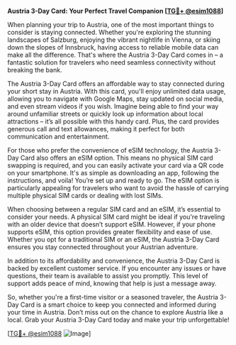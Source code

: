 **Austria 3-Day Card: Your Perfect Travel Companion [[TG💪+ @esim1088](https://t.me/s/esim1088)]**

When planning your trip to Austria, one of the most important things to consider is staying connected. Whether you're exploring the stunning landscapes of Salzburg, enjoying the vibrant nightlife in Vienna, or skiing down the slopes of Innsbruck, having access to reliable mobile data can make all the difference. That's where the Austria 3-Day Card comes in – a fantastic solution for travelers who need seamless connectivity without breaking the bank.

The Austria 3-Day Card offers an affordable way to stay connected during your short stay in Austria. With this card, you'll enjoy unlimited data usage, allowing you to navigate with Google Maps, stay updated on social media, and even stream videos if you wish. Imagine being able to find your way around unfamiliar streets or quickly look up information about local attractions – it’s all possible with this handy card. Plus, the card provides generous call and text allowances, making it perfect for both communication and entertainment.

For those who prefer the convenience of eSIM technology, the Austria 3-Day Card also offers an eSIM option. This means no physical SIM card swapping is required, and you can easily activate your card via a QR code on your smartphone. It's as simple as downloading an app, following the instructions, and voila! You’re set up and ready to go. The eSIM option is particularly appealing for travelers who want to avoid the hassle of carrying multiple physical SIM cards or dealing with lost SIMs.

When choosing between a regular SIM card and an eSIM, it’s essential to consider your needs. A physical SIM card might be ideal if you're traveling with an older device that doesn’t support eSIM. However, if your phone supports eSIM, this option provides greater flexibility and ease of use. Whether you opt for a traditional SIM or an eSIM, the Austria 3-Day Card ensures you stay connected throughout your Austrian adventure.

In addition to its affordability and convenience, the Austria 3-Day Card is backed by excellent customer service. If you encounter any issues or have questions, their team is available to assist you promptly. This level of support adds peace of mind, knowing that help is just a message away.

So, whether you're a first-time visitor or a seasoned traveler, the Austria 3-Day Card is a smart choice to keep you connected and informed during your time in Austria. Don’t miss out on the chance to explore Austria like a local. Grab your Austria 3-Day Card today and make your trip unforgettable!

[[TG💪+ @esim1088](https://t.me/s/esim1088) ![Image](https://i.postimg.cc/Y0z9fWf4/image.png)]